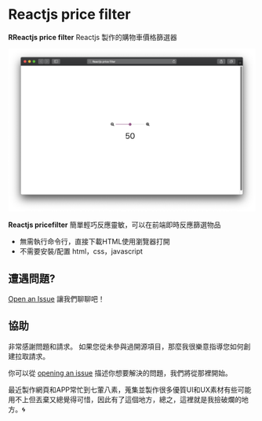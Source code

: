 # Reactjs price filter

**RReactjs price filter** Reactjs 製作的購物車價格篩選器

![Radio Button](/images/Reactjs-price-filter.png "Radio Button")


**Reactjs pricefilter** 簡單輕巧反應靈敏，可以在前端即時反應篩選物品

- 無需執行命令行，直接下載HTML使用瀏覽器打開
- 不需要安裝/配置 html，css，javascript

## 遭遇問題?

[Open an Issue](https://github.com/vincent531/css/issues/new) 讓我們聊聊吧！


## 協助

非常感謝問題和請求。 如果您從未參與過開源項目，那麼我很樂意指導您如何創建拉取請求。

你可以從 [opening an issue](https://github.com/vincent531/css/issues/new) 描述你想要解決的問題，我們將從那裡開始。

最近製作網頁和APP常忙到七葷八素，蒐集並製作很多優質UI和UX素材有些可能用不上但丟棄又總覺得可惜，因此有了這個地方，總之，這裡就是我撿破爛的地方。:cyclone:
